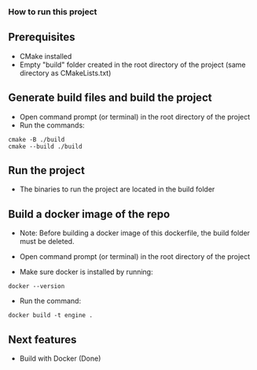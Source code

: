 ### How to run this project


## Prerequisites
- CMake installed
- Empty "build" folder created in the root directory of the project (same directory as CMakeLists.txt)

## Generate build files and build the project

- Open command prompt (or terminal) in the root directory of the project
- Run the commands: 
```console
cmake -B ./build
cmake --build ./build
```

## Run the project

- The binaries to run the project are located in the build folder


## Build a docker image of the repo

- Note: Before building a docker image of this dockerfile, the build folder must be deleted.

- Open command prompt (or terminal) in the root directory of the project
- Make sure docker is installed by running:
```console
docker --version
```
- Run the command: 
```console
docker build -t engine .
```

## Next features

- Build with Docker (Done)

